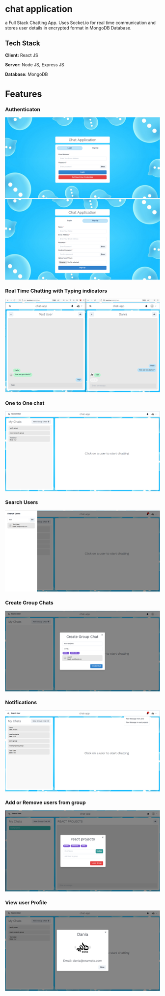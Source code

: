 # chat application

a Full Stack Chatting App.
Uses Socket.io for real time communication and stores user details in encrypted format in MongoDB Database.

## Tech Stack

**Client:** React JS

**Server:** Node JS, Express JS

**Database:** MongoDB

# Features

### Authenticaton

![](screenshots/login.png)
![](https://github.com/dania-ist/reactjs-chat-app/blob/main/screenshots/signup.png)

### Real Time Chatting with Typing indicators

![](https://github.com/dania-ist/reactjs-chat-app/blob/main/screenshots/real-time.png)

### One to One chat

![](https://github.com/dania-ist/reactjs-chat-app/blob/main/screenshots/mainscreen.png)

### Search Users

![](https://github.com/dania-ist/reactjs-chat-app/blob/main/screenshots/search-for-user.png)

### Create Group Chats

![](https://github.com/dania-ist/reactjs-chat-app/blob/main/screenshots/new-group.png)

### Notifications

![](https://github.com/dania-ist/reactjs-chat-app/blob/main/screenshots/notification.png)

### Add or Remove users from group

![](https://github.com/dania-ist/reactjs-chat-app/blob/main/screenshots/update-group.png)

### View user Profile

![](https://github.com/dania-ist/reactjs-chat-app/blob/main/screenshots/profile-modal.png)
